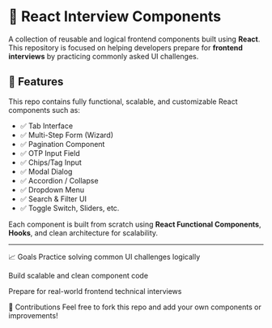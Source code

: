 # 🧠 React Interview Components

A collection of reusable and logical frontend components built using **React**. This repository is focused on helping developers prepare for **frontend interviews** by practicing commonly asked UI challenges.

## 🚀 Features

This repo contains fully functional, scalable, and customizable React components such as:

- ✅ Tab Interface
- ✅ Multi-Step Form (Wizard)
- ✅ Pagination Component
- ✅ OTP Input Field
- ✅ Chips/Tag Input
- ✅ Modal Dialog
- ✅ Accordion / Collapse
- ✅ Dropdown Menu
- ✅ Search & Filter UI
- ✅ Toggle Switch, Sliders, etc.

Each component is built from scratch using **React Functional Components**, **Hooks**, and clean architecture for scalability.

---

📈 Goals
Practice solving common UI challenges logically

Build scalable and clean component code

Prepare for real-world frontend technical interviews

🤝 Contributions
Feel free to fork this repo and add your own components or improvements!
